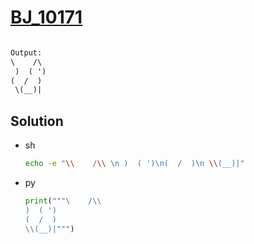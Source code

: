 # [BJ_10171](https://acmicpc.net/problem/10171)

```en

```

```txt
Output:
\    /\
 )  ( ')
(  /  )
 \(__)|
```

## Solution

* sh

  ```sh
  echo -e "\\    /\\ \n )  ( ')\n(  /  )\n \\(__)|"
  ```

* py

  ```py
  print("""\    /\\
  )  ( ')
  (  /  )
  \\(__)|""")
  ```
